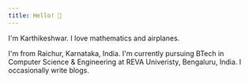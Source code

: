 ```yaml
---
title: Hello! 👋
---
```



I'm Karthikeshwar. I love mathematics and airplanes.

I'm from Raichur, Karnataka, India. I'm currently pursuing BTech in Computer Science & Engineering at REVA Univeristy, Bengaluru, India. 
I occasionally write blogs. 

